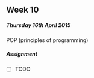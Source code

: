 ## Week 10

##### Thursday 16th April 2015

POP (principles of programming)

##### Assignment

- [ ] TODO